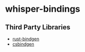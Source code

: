 # whisper-bindings

## Third Party Libraries

- [rust-bindgen](https://github.com/rust-lang/rust-bindgen)
- [csbindgen](https://github.com/Cysharp/csbindgen/)